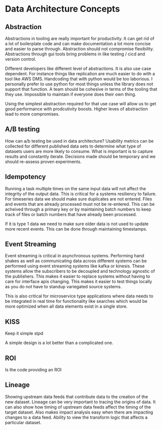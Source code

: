 # Data Architecture Concepts

## Abstraction

Abstractions in tooling are really important for productivity. It can get rid of a lot of boilerplate code and can make documentation a lot more concise and easier to parse through. Abstraction should not compromise flexibility. Abstractions through gui tools bring problems in like testing / cicd and version control.

Different developers like different level of abstractions. It is also use case dependent. For instance things like replication are much easier to do with a tool like AWS DMS. Handcoding that with python would be too laborious. I personally prefer to use python for most things unless the library does not support that function. A team should be cohesive in terms of the tooling that they use. Impossible to maintain if everyone does their own thing.

Using the simplest abstraction required for that use case will allow us to get good performance with prodcutivity boosts. Higher leves of abstraction lead to more compromises.

## A/B testing

How can a/b testing be used in data architecture? Usability metrics can be collected for different published data sets to determine what type of datasets users are more likely to consume. What is important is to capture results and constantly iterate. Decisions made should be temporary and we should re-assess proven experiments.

## Idempotency

Running a task multiple times on the same input data will not affect the integrity of the output data. This is critical for a systems resiliency to failure. For timeseries data we should make sure duplicates are not entered. Files and events that are already processed must not be re-entered. This can be acheived through a primary key or by maintaining batch numbers to keep track of files or batch numbers that have already been processed. 

If it is type 1 data we need to make sure older data is not used to update more recent events. This can be done through maintaining timestamps.

## Event Streaming

Event streaming is critical in asynchronous systems. Performing hand shakes as well as communicating data across different systems can be performed using event streaming systems like kafka or kinesis. These systems allow the subscribers to be decoupled and technology agnostic of the publishers. This makes it easier to replace systems without having to care for interface apis changing. This makes it easier to test things locally as you do not have to standup variegated source systems.

This is also critical for microservice type applications where data needs to be integrated in real time for functionality like searches which would be more optimized when all data elements exist in a single store.

## KISS

Keep it simple st*p*d

A simple design is a lot better than a complicated one.

## ROI

Is the code providing an ROI

## Lineage

Showing upstream data feeds that contribute data to the creation of the new dataset. Lineage can be very important to tracing the origins of data. It can also show how timing of upstream data feeds affect the timing of the target dataset. Also makes impact analysis easy when there are impacting changes to a data feed. Ability to view the transform logic that affects a particular dataset.

